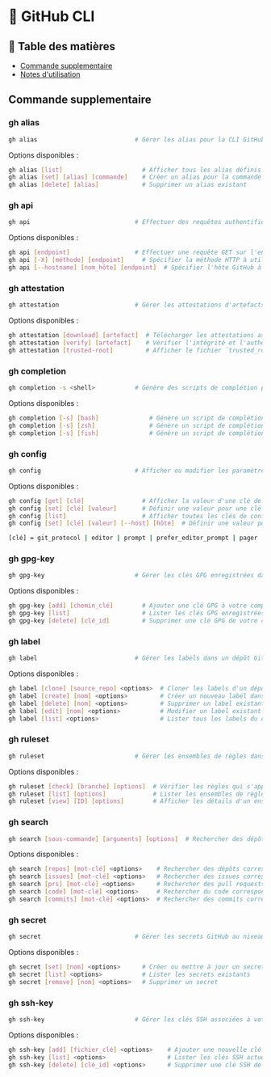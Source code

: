 # 📘 GitHub CLI

## 📑 Table des matières

- [Commande supplementaire](#commande-de-base)
- [Notes d'utilisation](#📝-notes-dutilisation)

## Commande supplementaire

### gh alias
```bash
gh alias                           # Gérer les alias pour la CLI GitHub
```

Options disponibles :

```bash
gh alias [list]                      # Afficher tous les alias définis
gh alias [set] [alias] [commande]    # Créer un alias pour la commande
gh alias [delete] [alias]            # Supprimer un alias existant
```

### gh api
```bash
gh api                             # Effectuer des requêtes authentifiées vers l'API GitHub.

```

Options disponibles :

```bash
gh api [endpoint]                  # Effectuer une requête GET sur l'endpoint spécifié
gh api [-X] [méthode] [endpoint]     # Spécifier la méthode HTTP à utiliser : GET, POST, PUT, DELETE, PATCH
gh api [--hostname] [nom_hôte] [endpoint]  # Spécifier l'hôte GitHub à utiliser (par défaut : github.com)

```

### gh attestation
```bash
gh attestation                     # Gérer les attestations d'artefacts dans GitHub Actions

```

Options disponibles :

```bash
gh attestation [download] [artefact]  # Télécharger les attestations associées à un artefact
gh attestation [verify] [artefact]    # Vérifier l'intégrité et l'authenticité d'un artefact
gh attestation [trusted-root]         # Afficher le fichier `trusted_root.jsonl` pour une vérification hors ligne

```

### gh completion
```bash
gh completion -s <shell>           # Génère des scripts de complétion pour le shell spécifié

```

Options disponibles :

```bash
gh completion [-s] [bash]              # Génère un script de complétion pour Bash
gh completion [-s] [zsh]               # Génère un script de complétion pour Zsh
gh completion [-s] [fish]              # Génère un script de complétion pour Fish

```
### gh config
```bash
gh config                          # Afficher ou modifier les paramètres de configuration de gh

```

Options disponibles :

```bash
gh config [get] [clé]                # Afficher la valeur d'une clé de configuration spécifique
gh config [set] [clé] [valeur]       # Définir une valeur pour une clé de configuration spécifique
gh config [list]                     # Afficher toutes les clés de configuration et leurs valeurs
gh config [set] [clé] [valeur] [--host] [hôte]  # Définir une valeur pour une clé de configuration spécifique à un hôte

[clé] = git_protocol | editor | prompt | prefer_editor_prompt | pager | http_unix_socket | browser

```

### gh gpg-key
```bash
gh gpg-key                         # Gérer les clés GPG enregistrées dans votre compte GitHub

```

Options disponibles :

```bash
gh gpg-key [add] [chemin_clé]        # Ajouter une clé GPG à votre compte GitHub
gh gpg-key [list]                    # Lister les clés GPG enregistrées dans votre compte
gh gpg-key [delete] [clé_id]         # Supprimer une clé GPG de votre compte GitHub

```

### gh label
```bash
gh label                           # Gérer les labels dans un dépôt GitHub

```

Options disponibles :
```bash
gh label [clone] [source_repo] <options>  # Cloner les labels d'un dépôt source vers un dépôt cible
gh label [create] [nom] <options>         # Créer un nouveau label dans le dépôt
gh label [delete] [nom] <options>         # Supprimer un label existant du dépôt
gh label [edit] [nom] <options>           # Modifier un label existant dans le dépôt
gh label [list] <options>                 # Lister tous les labels du dépôt

```

### gh ruleset
```bash
gh ruleset                         # Gérer les ensembles de règles dans un dépôt GitHub

```

Options disponibles :

```bash
gh ruleset [check] [branche] [options]  # Vérifier les règles qui s'appliquent à une branche spécifique
gh ruleset [list] [options]             # Lister les ensembles de règles pour un dépôt ou une organisation
gh ruleset [view] [ID] [options]        # Afficher les détails d'un ensemble de règles spécifique

```

### gh search
```bash
gh search [sous-commande] [arguments] [options]  # Rechercher des dépôts, des issues, des pull requests, du code ou des commits sur GitHub

```

Options disponibles :

```bash
gh search [repos] [mot-clé] <options>    # Rechercher des dépôts correspondant à des mots-clés
gh search [issues] [mot-clé] <options>   # Rechercher des issues correspondant à des mots-clés
gh search [prs] [mot-clé] <options>      # Rechercher des pull requests correspondant à des mots-clés
gh search [code] [mot-clé] <options>     # Rechercher du code correspondant à des mots-clés
gh search [commits] [mot-clé] <options>  # Rechercher des commits correspondant à des mots-clés

```

### gh secret
```bash
gh secret                          # Gérer les secrets GitHub au niveau du dépôt, de l'organisation ou de l'utilisateur

```

Options disponibles :

```bash
gh secret [set] [nom] <options>      # Créer ou mettre à jour un secret
gh secret [list] <options>           # Lister les secrets existants
gh secret [remove] [nom] <options>   # Supprimer un secret

```
### gh ssh-key
```bash
gh ssh-key                         # Gérer les clés SSH associées à votre compte GitHub


```

Options disponibles :

```bash
gh ssh-key [add] [fichier_clé] <options>    # Ajouter une nouvelle clé SSH à votre compte GitHub
gh ssh-key [list] <options>                 # Lister les clés SSH actuellement associées à votre compte
gh ssh-key [delete] [clé_id] <options>      # Supprimer une clé SSH de votre compte GitHub

```




